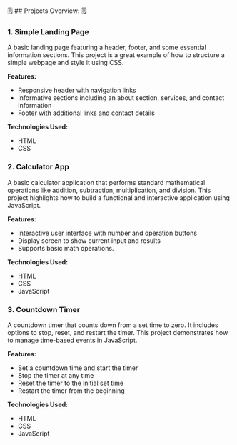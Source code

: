 
🗒 ## Projects Overview: 🗒 
### 1. Simple Landing Page

A basic landing page featuring a header, footer, and some essential information sections. This project is a great example of how to structure a simple webpage and style it using CSS.

**Features:**
- Responsive header with navigation links
- Informative sections including an about section, services, and contact information
- Footer with additional links and contact details

**Technologies Used:**
- HTML
- CSS

### 2. Calculator App

A basic calculator application that performs standard mathematical operations like addition, subtraction, multiplication, and division. This project highlights how to build a functional and interactive application using JavaScript.

**Features:**
- Interactive user interface with number and operation buttons
- Display screen to show current input and results
- Supports  basic math operations.

**Technologies Used:**
- HTML
- CSS
- JavaScript

### 3. Countdown Timer

A countdown timer that counts down from a set time to zero. It includes options to stop, reset, and restart the timer. This project demonstrates how to manage time-based events in JavaScript.

**Features:**
- Set a countdown time and start the timer
- Stop the timer at any time
- Reset the timer to the initial set time
- Restart the timer from the beginning

**Technologies Used:**
- HTML
- CSS
- JavaScript

